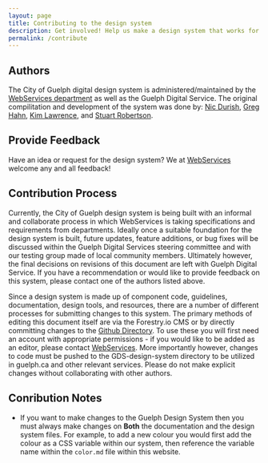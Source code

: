 ```yaml
---
layout: page
title: Contributing to the design system
description: Get involved! Help us make a design system that works for Guelph!
permalink: /contribute
---
```


## Authors
The City of Guelph digital design system is administered/maintained by the [WebServices department](mailto:webservices@guelph.ca) as well as the Guelph Digital Service. The original compilitation and development of the system was done by: [Nic Durish](mailto:nic.durish@guelph.ca), [Greg Hahn](mailto:greg.hahn@guelph.ca), [Kim Lawrence](mailto:kim.lawrence@guelph.ca), and [Stuart Robertson](mailto:stuart.robertson@guelph.ca).

## Provide Feedback
Have an idea or request for the design system? We at [WebServices](mailto:webservices@guelph.ca) welcome any and all feedback!

## Contribution Process
Currently, the City of Guelph design system is being built with an informal and collaborate process in which WebServices is taking specifications and requirements from departments. Ideally once a suitable foundation for the design system is built, future updates, feature additions, or bug fixes will be discussed within the Guelph Digital Services steering committee and with our testing group made of local community members. Ultimately however, the final decisions on revisions of this document are left with Guelph Digital Service. If you have a recommendation or would like to provide feedback on this system, please contact one of the authors listed above.

Since a design system is made up of component code, guidelines, documentation, design tools, and resources, there are a number of different processes for submitting changes to this system. The primary methods of editing this document itself are via the Forestry.io CMS or by directly committing changes to the [Github Directory](https://github.com/Guelph-Digital-Service/GDS-Design-Guide). To use these you will first need an account with appropriate permissions - if you would like to be added as an editor, please contact [WebServices](mailto:webservices@guelph.ca). More importantly however, changes to code must be pushed to the GDS-design-system directory to be utilized in guelph.ca and other relevant services. Please do not make explicit changes without collaborating with other authors.

## Conribution Notes
- If you want to make changes to the Guelph Design System then you must always make changes on **Both** the documentation and the design system files. For example, to add a new colour you would first add the colour as a CSS variable within our system, then reference the variable name within the `color.md` file within this website.
